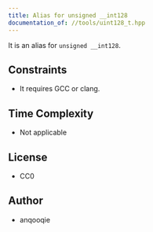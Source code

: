```yaml
---
title: Alias for unsigned __int128
documentation_of: //tools/uint128_t.hpp
---
```


It is an alias for `unsigned __int128`.

## Constraints
- It requires GCC or clang.

## Time Complexity
- Not applicable

## License
- CC0

## Author
- anqooqie
